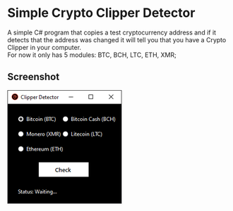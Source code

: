 # Simple Crypto Clipper Detector
A simple C# program that copies a test cryptocurrency address and if it detects that the address was changed it will tell you that you have a Crypto Clipper in your computer.  
For now it only has 5 modules: BTC, BCH, LTC, ETH, XMR;

## Screenshot
<p>
<img src="https://raw.githubusercontent.com/imdavyd/Crypto-Clipper-Detector/master/ui.png">
</p>
